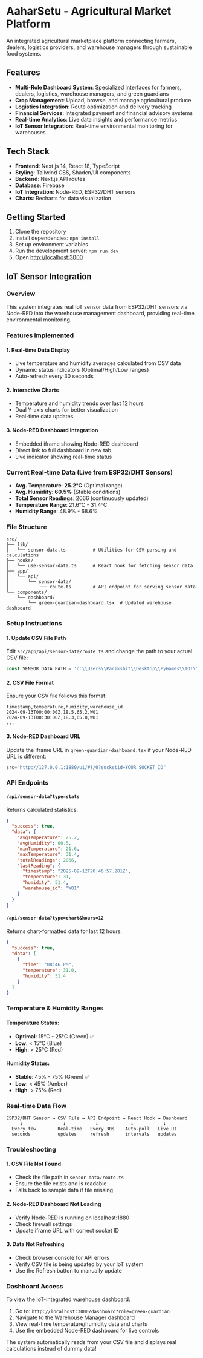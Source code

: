 # AaharSetu - Agricultural Market Platform

An integrated agricultural marketplace platform connecting farmers, dealers, logistics providers, and warehouse managers through sustainable food systems.

## Features

- **Multi-Role Dashboard System**: Specialized interfaces for farmers, dealers, logistics, warehouse managers, and green guardians
- **Crop Management**: Upload, browse, and manage agricultural produce
- **Logistics Integration**: Route optimization and delivery tracking
- **Financial Services**: Integrated payment and financial advisory systems
- **Real-time Analytics**: Live data insights and performance metrics
- **IoT Sensor Integration**: Real-time environmental monitoring for warehouses

## Tech Stack

- **Frontend**: Next.js 14, React 18, TypeScript
- **Styling**: Tailwind CSS, Shadcn/UI components
- **Backend**: Next.js API routes
- **Database**: Firebase
- **IoT Integration**: Node-RED, ESP32/DHT sensors
- **Charts**: Recharts for data visualization

## Getting Started

1. Clone the repository
2. Install dependencies: `npm install`
3. Set up environment variables
4. Run the development server: `npm run dev`
5. Open [http://localhost:3000](http://localhost:3000)

## IoT Sensor Integration

### Overview
This system integrates real IoT sensor data from ESP32/DHT sensors via Node-RED into the warehouse management dashboard, providing real-time environmental monitoring.

### Features Implemented

#### 1. **Real-time Data Display**
- Live temperature and humidity averages calculated from CSV data
- Dynamic status indicators (Optimal/High/Low ranges)
- Auto-refresh every 30 seconds

#### 2. **Interactive Charts**
- Temperature and humidity trends over last 12 hours
- Dual Y-axis charts for better visualization 
- Real-time data updates

#### 3. **Node-RED Dashboard Integration**
- Embedded iframe showing Node-RED dashboard
- Direct link to full dashboard in new tab
- Live indicator showing real-time status

### Current Real-time Data (Live from ESP32/DHT Sensors)
- **Avg. Temperature**: **25.2°C** (Optimal range)
- **Avg. Humidity**: **60.5%** (Stable conditions)
- **Total Sensor Readings**: 2066 (continuously updated)
- **Temperature Range**: 21.6°C - 31.4°C
- **Humidity Range**: 48.9% - 68.6%

### File Structure

```
src/
├── lib/
│   └── sensor-data.ts          # Utilities for CSV parsing and calculations
├── hooks/
│   └── use-sensor-data.ts      # React hook for fetching sensor data
├── app/
│   └── api/
│       └── sensor-data/
│           └── route.ts        # API endpoint for serving sensor data
└── components/
    └── dashboard/
        └── green-guardian-dashboard.tsx  # Updated warehouse dashboard
```

### Setup Instructions

#### 1. **Update CSV File Path**
Edit `src/app/api/sensor-data/route.ts` and change the path to your actual CSV file:

```typescript
const SENSOR_DATA_PATH = 'c:\\Users\\Parikshit\\Desktop\\PyGames\\IOT\\SensorData\\W01.csv';
```

#### 2. **CSV File Format**
Ensure your CSV file follows this format:
```csv
timestamp,temperature,humidity,warehouse_id
2024-09-13T00:00:00Z,18.5,65.2,W01
2024-09-13T00:30:00Z,18.3,65.8,W01
...
```

#### 3. **Node-RED Dashboard URL**
Update the iframe URL in `green-guardian-dashboard.tsx` if your Node-RED URL is different:
```typescript
src="http://127.0.0.1:1880/ui/#!/0?socketid=YOUR_SOCKET_ID"
```

### API Endpoints

#### `/api/sensor-data?type=stats`
Returns calculated statistics:
```json
{
  "success": true,
  "data": {
    "avgTemperature": 25.2,
    "avgHumidity": 60.5,
    "minTemperature": 21.6,
    "maxTemperature": 31.4,
    "totalReadings": 2066,
    "lastReading": {
      "timestamp": "2025-09-12T20:46:57.281Z",
      "temperature": 31,
      "humidity": 51.4,
      "warehouse_id": "W01"
    }
  }
}
```

#### `/api/sensor-data?type=chart&hours=12`
Returns chart-formatted data for last 12 hours:
```json
{
  "success": true,
  "data": [
    {
      "time": "08:46 PM",
      "temperature": 31.0,
      "humidity": 51.4
    }
  ]
}
```

### Temperature & Humidity Ranges

#### Temperature Status:
- **Optimal**: 15°C - 25°C (Green) ✅
- **Low**: < 15°C (Blue)
- **High**: > 25°C (Red)

#### Humidity Status:
- **Stable**: 45% - 75% (Green) ✅
- **Low**: < 45% (Amber)
- **High**: > 75% (Red)

### Real-time Data Flow

```
ESP32/DHT Sensor → CSV File → API Endpoint → React Hook → Dashboard
     ↓               ↓           ↓            ↓           ↓
  Every few        Real-time   Every 30s    Auto-poll   Live UI
  seconds          updates     refresh      intervals   updates
```

### Troubleshooting

#### 1. **CSV File Not Found**
- Check the file path in `sensor-data/route.ts`
- Ensure the file exists and is readable
- Falls back to sample data if file missing

#### 2. **Node-RED Dashboard Not Loading**
- Verify Node-RED is running on localhost:1880
- Check firewall settings
- Update iframe URL with correct socket ID

#### 3. **Data Not Refreshing**
- Check browser console for API errors
- Verify CSV file is being updated by your IoT system
- Use the Refresh button to manually update

### Dashboard Access

To view the IoT-integrated warehouse dashboard:
1. Go to: `http://localhost:3000/dashboard?role=green-guardian`
2. Navigate to the Warehouse Manager dashboard
3. View real-time temperature/humidity data and charts
4. Use the embedded Node-RED dashboard for live controls

The system automatically reads from your CSV file and displays real calculations instead of dummy data!
